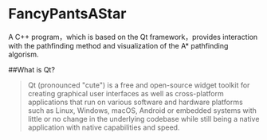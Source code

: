 # FancyPantsAStar
A C++ program，which is based on the Qt framework，provides interaction with the pathfinding method and visualization of the A* pathfinding algorism.

##What is Qt?
>Qt (pronounced "cute") is a free and open-source widget toolkit for creating graphical user interfaces as well as cross-platform applications that run on various software and hardware platforms such as Linux, Windows, macOS, Android or embedded systems with little or no change in the underlying codebase while still being a native application with native capabilities and speed.
